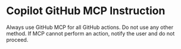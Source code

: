 # Copilot GitHub MCP Instruction

Always use GitHub MCP for all GitHub actions. Do not use any other method. If MCP cannot perform an action, notify the user and do not proceed.

